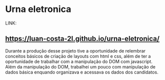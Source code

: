 # Urna eletronica

LINK:
## https://luan-costa-2l.github.io/urna-eletronica/

Durante a produção desse projeto tive a oportunidade de relembrar conceitos básicos de criação de layouts com html e css, além de ter a oportunidade de trabalhar com a manipulação do DOM com javascript. Além da manipulação do DOM, trabalhei um pouco com manipulação de dados básica enquando organizava e acessava os dados dos candidatos.